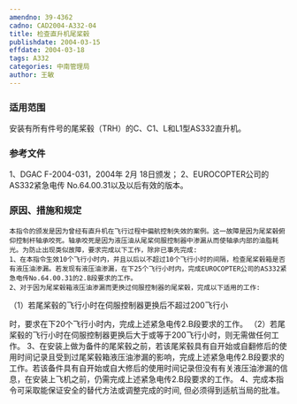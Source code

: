 ```yaml
---
amendno: 39-4362
cadno: CAD2004-A332-04
title: 检查直升机尾桨毂
publishdate: 2004-03-15
effdate: 2004-03-18
tags: A332
categories: 中南管理局
author: 王敏
---
```


### 适用范围 
安装有所有件号的尾桨毂（TRH）的C、C1、L和L1型AS332直升机。

### 参考文件
1、DGAC F-2004-031，2004年 2月 18日颁发；
 2、EUROCOPTER公司的 AS332紧急电传 No.64.00.31以及以后有效的版本。

### 原因、措施和规定 
    本指令的颁发是因为曾经有直升机在飞行过程中偏航控制失效的案例。这一故障是因为尾桨毂俯仰控制杆轴承咬死。轴承咬死是因为液压油从尾桨伺服控制器中渗漏从而使轴承内部的油脂耗光。为防止出现类似故障，要求完成以下工作，除非已事先完成: 
    1、在本指令生效10个飞行小时内，并且以后以不超过10个飞行小时的间隔，检查尾桨毂箱是否有液压油渗漏。若发现有液压油渗漏，在下25个飞行小时内，完成EUROCOPTER公司的AS332紧急电传No.64.00.31的2.B段要求的工作。 
    2、对于因为尾桨毂箱液压油渗漏而更换过伺服控制器的尾桨毂，完成以下适用的工作: 
（1）若尾桨毂的飞行小时在伺服控制器更换后不超过200飞行小
  
时，要求在下20个飞行小时内，完成上述紧急电传2.B段要求的工作。
 （2）若尾桨毂的飞行小时在伺服控制器更换后大于或等于200飞行小时，则无需做任何工作。 
    3、在安装上做为备件的尾桨毂之前，若该尾桨毂具有自开始或自翻修后的使用时间记录且受到过尾桨毂箱液压油渗漏的影响，完成上述紧急电传2.B段要求的工作。若该备件具有自开始或自大修后的使用时间记录但没有有关液压油渗漏的信息，在安装上飞机之前，仍需完成上述紧急电传2.B段要求的工作。 
    4、完成本指令可采取能保证安全的替代方法或调整完成的时间, 但必须得到适航当局的批准。
